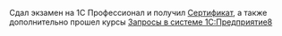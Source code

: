 Сдал экзамен на 1С Профессионал и получил [Сертификат](1СПрофессионал), а также дополнительно прошел курсы [Запросы в системе 1С:Предприятие8](СертификатЗапросы) 
